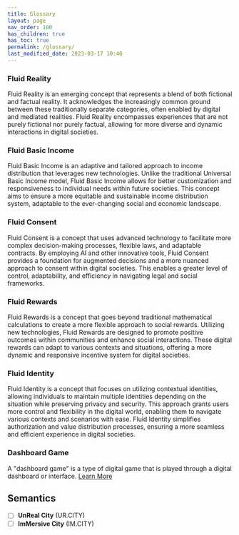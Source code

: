 ```yaml
---
title: Glossary
layout: page
nav_order: 100
has_children: true
has_toc: true
permalink: /glossary/
last_modified_date: 2023-03-17 10:40
---
```



### Fluid Reality               

Fluid Reality is an emerging concept that represents a blend of both fictional and factual reality. It acknowledges the increasingly common ground between these traditionally separate categories, often enabled by digital and mediated realities. Fluid Reality encompasses experiences that are not purely fictional nor purely factual, allowing for more diverse and dynamic interactions in digital societies.

### Fluid Basic Income          

Fluid Basic Income is an adaptive and tailored approach to income distribution that leverages new technologies. Unlike the traditional Universal Basic Income model, Fluid Basic Income allows for better customization and responsiveness to individual needs within future societies. This concept aims to ensure a more equitable and sustainable income distribution system, adaptable to the ever-changing social and economic landscape.

### Fluid Consent            

Fluid Consent is a concept that uses advanced technology to facilitate more complex decision-making processes, flexible laws, and adaptable contracts. By employing AI and other innovative tools, Fluid Consent provides a foundation for augmented decisions and a more nuanced approach to consent within digital societies. This enables a greater level of control, adaptability, and efficiency in navigating legal and social frameworks.

### Fluid Rewards         

Fluid Rewards is a concept that goes beyond traditional mathematical calculations to create a more flexible approach to social rewards. Utilizing new technologies, Fluid Rewards are designed to promote positive outcomes within communities and enhance social interactions. These digital rewards can adapt to various contexts and situations, offering a more dynamic and responsive incentive system for digital societies.

### Fluid Identity           

Fluid Identity is a concept that focuses on utilizing contextual identities, allowing individuals to maintain multiple identities depending on the situation while preserving privacy and security. This approach grants users more control and flexibility in the digital world, enabling them to navigate various contexts and scenarios with ease. Fluid Identity simplifies authorization and value distribution processes, ensuring a more seamless and efficient experience in digital societies.

### Dashboard Game            

A "dashboard game" is a type of digital game that is played through a digital dashboard or interface.
[Learn More](https://im.ur.city/dashboard-game/)



## Semantics

- [ ] **UnReal City** (UR.CITY)
- [ ] **ImMersive City** (IM.CITY)